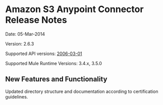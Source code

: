 Amazon S3 Anypoint Connector Release Notes
==========================================

Date: 05-Mar-2014

Version: 2.6.3

Supported API versions: [2006-03-01](http://docs.aws.amazon.com/AmazonS3/latest/API/IntroductionAPI.html)

Supported Mule Runtime Versions: 3.4.x, 3.5.0

New Features and Functionality
------------------------------

Updated directory structure and documentation according to certification guidelines.
